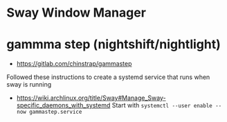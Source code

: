 # Sway Window Manager

# gammma step (nightshift/nightlight)
* https://gitlab.com/chinstrap/gammastep

Followed these instructions to create a systemd service that runs when sway is running
* https://wiki.archlinux.org/title/Sway#Manage_Sway-specific_daemons_with_systemd
Start with `systemctl --user enable --now gammastep.service`

